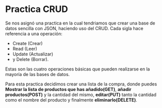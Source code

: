 # Practica **CRUD**

Se nos asignó una practica en la cual tendriamos que crear una base de datos sencilla con JSON, haciendo uso del CRUD.
Cada sigla hace referencia a una operación:

* Create (Crear)
* Read (Leer)
* Update (Actualizar)
* y Delete (Borrar).

Estas son las cuatro operaciones básicas que pueden realizarse en la mayoría de las bases de datos.

Para esta practica decidimos crear una lista de la compra, donde puedes **Mostrar la lista de productos que has añadido(GET)**, **añadir productos(POST)** y la cantidad del mismo, **editar(PUT)** tanto la cantidad como el nombre del producto y finalmente **eliminarlo(DELETE)**.
